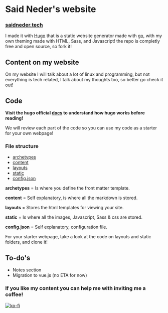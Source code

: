 # Said Neder's website

### [saidneder.tech](https://saidneder.tech/)

I made it with [Hugo](https://gohugo.io/) that is a static website generator made
with [go](https://golang.org/), with my own theming made with HTML, Sass, and Javascript!
the repo is completly free and open source, so fork it!

## Content on my website

On my website I will talk about a lot of linux and programming, but not everything
is tech related, I talk about my thoughts too, so better go check it out!

## Code

**Visit the hugo official [docs](https://gohugo.io/documentation/) to understand how
hugo works before reading!**

We will review each part of the code so you can use my code as a starter for your
own webpage!

### File structure

-   [archetypes](https://github.com/crazyc4t/crazyc4t.github.io/tree/main/archetypes)
-   [content](https://github.com/crazyc4t/crazyc4t.github.io/tree/main/content)
-   [layouts](https://github.com/crazyc4t/crazyc4t.github.io/tree/main/layouts)
-   [static](https://github.com/crazyc4t/crazyc4t.github.io/tree/main/static)
-   [config.json](https://github.com/crazyc4t/crazyc4t.github.io/blob/main/config.json)

**archetypes** = Is where you define the front matter template.

**content** = Self explanatory, is where all the markdown is stored.

**layouts** =  Stores the html templates for viewing your site.

**static** = Is where all the images, Javascript, Sass & css are stored.

**config.json** = Self explanatory, configuration file.

For your starter webpage, take a look at the code on layouts and static folders, and clone it!

## To-do's
- Notes section
- Migration to vue.js (no ETA for now)
 
### If you like my content you can help me with inviting me a coffee!

[![ko-fi](https://ko-fi.com/img/githubbutton_sm.svg)](https://ko-fi.com/darthneder)
